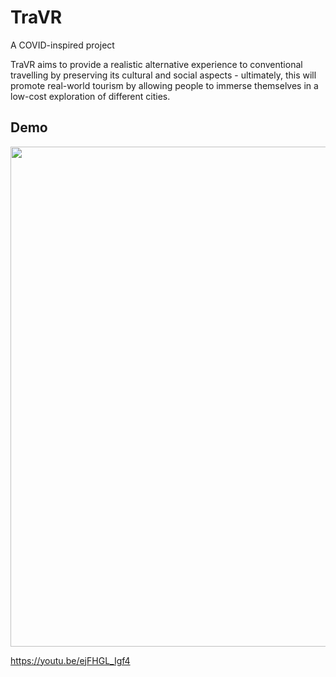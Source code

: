 # TraVR

A COVID-inspired project

TraVR aims to provide a realistic alternative experience to conventional travelling by preserving its cultural and social aspects - ultimately, this will promote real-world tourism by allowing people to immerse themselves in a low-cost exploration of different cities.

## Demo

<img src="giphy.gif" width="800px">

https://youtu.be/ejFHGL_Igf4

